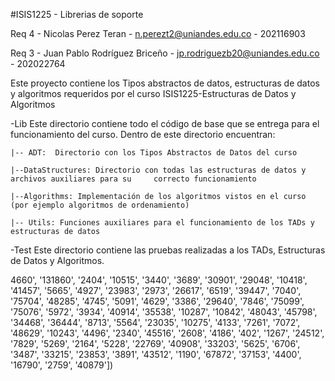 #ISIS1225 - Librerias de soporte

Req 4 - Nicolas Perez Teran - n.perezt2@uniandes.edu.co - 202116903

Req 3 - Juan Pablo Rodríguez Briceño - jp.rodriguezb20@uniandes.edu.co - 202022764

Este proyecto contiene los Tipos abstractos de datos, estructuras de datos y algoritmos requeridos por el curso ISIS1225-Estructuras de Datos y Algoritmos

-Lib
Este directorio contiene todo el código de base que se entrega para el funcionamiento del curso.  Dentro de este directorio encuentran:
    
    |-- ADT:  Directorio con los Tipos Abstractos de Datos del curso

    |--DataStructures: Directorio con todas las estructuras de datos y archivos auxiliares para su     correcto funcionamiento

    |--Algorithms: Implementación de los algoritmos vistos en el curso (por ejemplo algoritmos de ordenamiento)

    |-- Utils: Funciones auxiliares para el funcionamiento de los TADs y estructuras de datos

-Test
Este directorio contiene las pruebas realizadas a los TADs, Estructuras de Datos y Algoritmos.


4660', '131860', '2404', '10515', '3440', '3689', '30901', '29048', '10418', '41457', '5665', '4927', '23983', '2973', '26617', '6519', '39447', '7040', '75704', '48285', '4745', '5091', '4629', '3386', '29640', '7846', '75099', '75076', '5972', '3934', '40914', '35538', '10287', '10842', '48043', '45798', '34468', '36444', '8713', '5564', '23035', '10275', '4133', '7261', '7072', '48629', '10243', '4496', '2340', '45516', '2608', '4186', '402', '1267', '24512', '7829', '5269', '2164', '5228', '22769', '40908', '33203', '5625', '6706', '3487', '33215', '23853', '3891', '43512', '1190', '67872', '37153', '4400', '16790', '2759', '40879'])